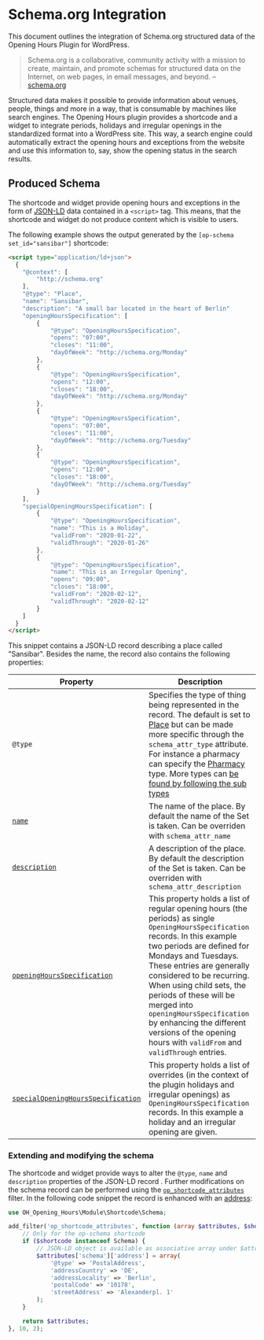 # Schema.org Integration

This document outlines the integration of Schema.org structured data of the Opening Hours Plugin for WordPress.

> Schema.org is a collaborative, community activity with a mission to create, maintain, and promote schemas for structured data on the Internet, on web pages, in email messages, and beyond. – [schema.org](https://schema.org/)

Structured data makes it possible to provide information about venues, people, things and more in a way, that is consumable by machines like search engines. The Opening Hours plugin provides a shortcode and a widget to integrate periods, holidays and irregular openings in the standardized format into a WordPress site. This way, a search engine could automatically extract the opening hours and exceptions from the website and use this information to, say, show the opening status in the search results.

## Produced Schema

The shortcode and widget provide opening hours and exceptions in the form of [JSON-LD](https://www.w3.org/TR/json-ld/) data contained in a `<script>` tag. This means, that the shortcode and widget do not produce content which is visible to users.

The following example shows the output generated by the `[op-schema set_id="sansibar"]` shortcode:

```html
<script type="application/ld+json">
  {
    "@context": [
        "http://schema.org"
    ],
    "@type": "Place",
    "name": "Sansibar",
    "description": "A small bar located in the heart of Berlin"
    "openingHoursSpecification": [
        {
            "@type": "OpeningHoursSpecification",
            "opens": "07:00",
            "closes": "11:00",
            "dayOfWeek": "http://schema.org/Monday"
        },
        {
            "@type": "OpeningHoursSpecification",
            "opens": "12:00",
            "closes": "18:00",
            "dayOfWeek": "http://schema.org/Monday"
        },
        {
            "@type": "OpeningHoursSpecification",
            "opens": "07:00",
            "closes": "11:00",
            "dayOfWeek": "http://schema.org/Tuesday"
        },
        {
            "@type": "OpeningHoursSpecification",
            "opens": "12:00",
            "closes": "18:00",
            "dayOfWeek": "http://schema.org/Tuesday"
        }
    ],
    "specialOpeningHoursSpecification": [
        {
            "@type": "OpeningHoursSpecification",
            "name": "This is a Holiday",
            "validFrom": "2020-01-22",
            "validThrough": "2020-01-26"
        },
        {
            "@type": "OpeningHoursSpecification",
            "name": "This is an Irregular Opening",
            "opens": "09:00",
            "closes": "18:00",
            "validFrom": "2020-02-12",
            "validThrough": "2020-02-12"
        }
    ]
  }
</script>
```

This snippet contains a JSON-LD record describing a place called "Sansibar". Besides the name, the record also contains the following properties:

|Property|Description|
|-----|-----|
|`@type`|Specifies the type of thing being represented in the record. The default is set to [Place](https://schema.org/Place) but can be made more specific through the `schema_attr_type` attribute. For instance a pharmacy can specify the [Pharmacy](https://schema.org/Pharmacy) type. More types can [be found by following the sub types](https://schema.org/Place#subtypes)|
|[`name`](https://schema.org/name)|The name of the place. By default the name of the Set is taken. Can be overriden with `schema_attr_name`|
|[`description`](https://schema.org/description)|A description of the place. By default the description of the Set is taken. Can be overriden with `schema_attr_description`|
|[`openingHoursSpecification`](https://schema.org/openingHoursSpecification)|This property holds a list of regular opening hours (the periods) as single `OpeningHoursSpecification` records. In this example two periods are defined for Mondays and Tuesdays. These entries are generally considered to be recurring. When using child sets, the periods of these will be merged into `openingHoursSpecification` by enhancing the different versions of the opening hours with `validFrom` and `validThrough` entries.|
|[`specialOpeningHoursSpecification`](https://schema.org/specialOpeningHoursSpecification)|This property holds a list of overrides (in the context of the plugin holidays and irregular openings) as `OpeningHoursSpecification` records. In this example a holiday and an irregular opening are given.|

### Extending and modifying the schema

The shortcode and widget provide ways to alter the `@type`, `name` and `description` properties of the JSON-LD record
. Further modifications on the schema record can be performed using the [`op_shortcode_attributes`](filters.md#op_shortcode_attributes) filter. In the following code snippet the record is enhanced with an [address](https://schema.org/address):

```php
use OH_Opening_Hours\Module\Shortcode\Schema;

add_filter('op_shortcode_attributes', function (array $attributes, $shortcode) {
    // Only for the op-schema shortcode
    if ($shortcode instanceof Schema) {
        // JSON-LD object is available as associative array under $attributes['schema']
        $attributes['schema']['address'] = array(
            '@type' => 'PostalAddress',
            'addressCountry' => 'DE',
            'addressLocality' => 'Berlin',
            'postalCode' => '10178',
            'streetAddress' => 'Alexanderpl. 1'
        );
    }

    return $attributes;
}, 10, 2);
```